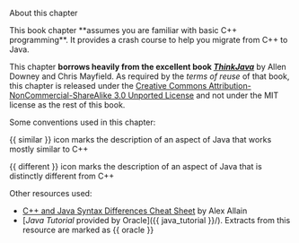 <span id="title">About this chapter</span>

<span id="prereqs"></span>

<span id="outcomes"><!-- --></span>

<div id="body">

<p class="lead"><md>This book chapter **assumes you are familiar with basic C++ programming**. It provides a crash course to help you migrate from C++ to Java.</md></p>

This chapter **borrows heavily from the excellent book [_ThinkJava_](http://greenteapress.com/wp/think-java/)** by Allen Downey and Chris Mayfield. As required by the _terms of reuse_ of that book, this chapter is released under the [Creative Commons Attribution-NonCommercial-ShareAlike 3.0 Unported License](http://creativecommons.org/licenses/by-nc-sa/3.0/) and not under the MIT license as the rest of this book.

Some conventions used in this chapter:
<div class="indented">

{{ similar }} icon marks the description of an aspect of Java that works mostly similar to C++

{{ different }} icon marks the description of an aspect of Java that is distinctly different from C++
</div>

Other resources used:
* [C++ and Java Syntax Differences Cheat Sheet](https://www.cprogramming.com/tutorial/java/syntax-differences-java-c++.html) by Alex Allain
* [_Java Tutorial_ provided by Oracle]({{ java_tutorial }}/). Extracts from this resource are marked as {{ oracle }}

</div>

<div id="extras">
</div>

